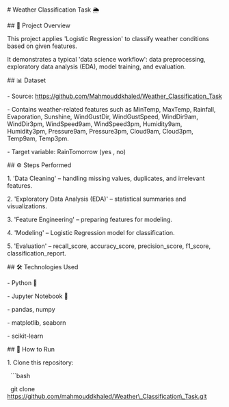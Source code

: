 \# Weather Classification Task 🌦️



\## 📌 Project Overview

This project applies 'Logistic Regression' to classify weather conditions based on given features.

It demonstrates a typical 'data science workflow': data preprocessing, exploratory data analysis (EDA), model training, and evaluation.



\## 📊 Dataset

\- Source: https://github.com/Mahmouddkhaled/Weather_Classification_Task

\- Contains weather-related features such as MinTemp, MaxTemp, Rainfall, Evaporation, Sunshine, WindGustDir, WindGustSpeed, WindDir9am, WindDir3pm, WindSpeed9am, WindSpeed3pm, Humidity9am, Humidity3pm, Pressure9am, Pressure3pm, Cloud9am, Cloud3pm, Temp9am, Temp3pm.

\- Target variable: RainTomorrow (yes , no)



\## ⚙️ Steps Performed

1\. 'Data Cleaning' – handling missing values, duplicates, and irrelevant features.

2\. 'Exploratory Data Analysis (EDA)' – statistical summaries and visualizations.

3\. 'Feature Engineering' – preparing features for modeling.

4\. 'Modeling' – Logistic Regression model for classification.

5\. 'Evaluation' – recall\_score, accuracy\_score, precision\_score, f1\_score, classification\_report.



\## 🛠️ Technologies Used

\- Python 🐍

\- Jupyter Notebook 📓

\- pandas, numpy

\- matplotlib, seaborn

\- scikit-learn



\## 🚀 How to Run

1\. Clone this repository:

   ```bash

   git clone https://github.com/mahmouddkhaled/Weather\_Classification\_Task.git




